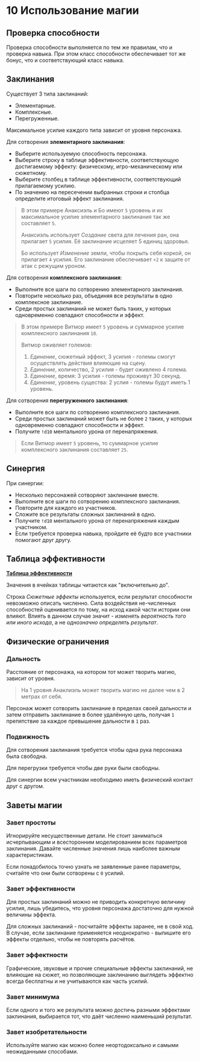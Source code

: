 # 10 Использование магии

## Проверка способности

Проверка способности выполняется по тем же правилам, что и проверка навыка.
При этом класс способности обеспечивает тот же бонус, что и соответствующий класс навыка.

## Заклинания

Существует 3 типа заклинаний:
- Элементарные.
- Комплексные.
- Перегруженные.

Максимальное усилие каждого типа зависит от уровня персонажа.

Для сотворения **элементарного заклинания**:
- Выберите используемую способность персонажа.
- Выберите строку в таблице эффективности, соответствующую достигаемому эффекту: 
  физическому, игро-механическому или сюжетному.
- Выберите столбец в таблице эффективности, соответствующий прилагаемому усилию. 
- По значению на пересечении выбранных строки и столбца определите итоговый эффект заклинания.

>В этом примере Анаксиэль и Бо имеют `5` уровень и их максимальное усилие элементарного заклинания так же составляет `5`.
>
>Анаксиэль использует _Создание_ света для лечения ран, она прилагает `5` усилия.
>Её заклинание исцеляет 5 единиц здоровья.
> 
>Бо использует _Изменение_ земли, чтобы покрыть себя коркой, он прилагает `4` усилия.
>Его заклинание обеспечивает `+2` к защите от атак с режущим уроном.

Для сотворения **комплексного заклинания**:
- Выполните все шаги по сотворению элементарного заклинания.
- Повторите несколько раз, объединяя все результаты в одно комплексное заклинание.
- Среди простых заклинаний не может быть таких, у которых одновременно совпадают способности и эффект.

>В этом примере Витмор имеет `5` уровень и суммарное усилие комплексного заклинания `10`.
>
>Витмор оживляет големов:
>1. _Единение_, сюжетный эффект, 3 усилия - големы смогут осуществлять действия влияющие на сцену.
>2. _Единение_, количество, 2 усилия - будет оживлено 4 голема.
>3. _Единение_, время: 3 усилия - големы проживут 30 секунд.
>4. _Единение_, уровень существа: 2 услия - големы будут иметь 1 уровень.

Для сотворения **перегруженного заклинания**:
- Выполните все шаги по сотворению комплексного заклинания.
- Среди простых заклинаний может быть не более `2` таких, у которых одновременно совпадают способности и эффект.
- Получите `!d10` ментального урона от перенапряжения.

>Если Витмор имеет `5` уровень, то суммарное усилие комплексного заклинания составляет `25`.

## Синергия

При синергии:
- Несколько персонажей сотворяют заклинание вместе.
- Выполните все шаги по сотворению комплексного заклинания.
- Повторите для каждого из участников.
- Сложите все результаты сложных заклинаний в одно.
- Получите `!d10` ментального урона от перенапряжения каждым участником.
- Если требуется проверка навыка, пройдите её будто все участники помогают друг другу.

## Таблица эффективности

**[Таблица эффективности](../VI_Приложения/21_Таблица_эффективности.md)**

Значения в ячейках таблицы читаются как "включительно до".

Строка _Сюжетные эффекты_ используется, если результат способности невозможно описать численно.
Сила воздействия не-численных способностей оценивается по тому, на исход какой части истории они влияют.
Влиять в данном случае значит - _изменять вероятность того или иного исхода_, а не _однозначно определять результат_.

## Физические ограничения

### Дальность

Расстояние от персонажа, на котором тот может творить магию, зависит от уровня.

>На 1 уровня Анаклиэль может творить магию не далее чем в 2 метрах от себя.

Персонаж может сотворить заклинание в пределах своей дальности и затем отправить заклинание в более удалённую цель,
получая `1` препятствие за каждое превышение дальности в `1` раз.

### Подвижность

Для сотворения заклинания требуется чтобы одна рука персонажа была свободна.

Для перегрузки требуется чтобы две руки были свободны.

Для синергии всем участникам необходимо иметь физический контакт друг с другом.

## Заветы магии

### Завет простоты

Игнорируйте несущественные детали.
Не стоит заниматься исчерпывающим и всесторонним моделированием всех параметров заклинания.
Давайте численные значения лишь наиболее важным характеристикам.

Если понадобилось точно узнать не заявленные ранее параметры, считайте что они были сотворены с `0` усилий.

### Завет эффективности

Для простых заклинаний можно не приводить конкретную величину усилия,
лишь убедитесь, что уровня персонажа достаточно для нужной величины эффекта.

Для сложных заклинаний - посчитайте эффекты заранее, не в свой ход.
В случае, если заклинание применяется неоднократно - выпишите его эффекты отдельно, чтобы не повторять расчётов.

### Завет эффектности

Графические, звуковые и прочие специальные эффекты заклинаний, не влияющие на сюжет,
но позволяющие заклинанию выглядеть эффектно всегда бесплатны и не учитываются как часть усилий.

### Завет минимума

Если одного и того же результата можно достичь разными эффектами заклинания,
выбирается тот, что даёт численно наименьший результат.

### Завет изобретательности

Используйте магию как можно более неортодоксально и самыми неожиданными способами.
